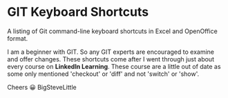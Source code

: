 # GIT Keyboard Shortcuts

A listing of Git command-line keyboard shortcuts in Excel and OpenOffice format.

I am a beginner with GIT. So any GIT experts are encouraged to examine and offer changes. These shortcuts come after I went through just about every course on **LinkedIn Learning**. These course are a little out of date as some only mentioned 'checkout' or 'diff' and not 'switch' or 'show'.

Cheers 😀
BigSteveLittle
